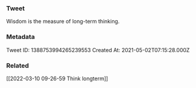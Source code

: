### Tweet
Wisdom is the measure of long-term thinking.

### Metadata
Tweet ID: 1388753994265239553
Created At: 2021-05-02T07:15:28.000Z

### Related
[[2022-03-10 09-26-59 Think longterm]]

